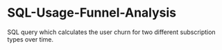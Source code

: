 # SQL-Usage-Funnel-Analysis
SQL query which calculates the user churn for two different subscription types over time.
